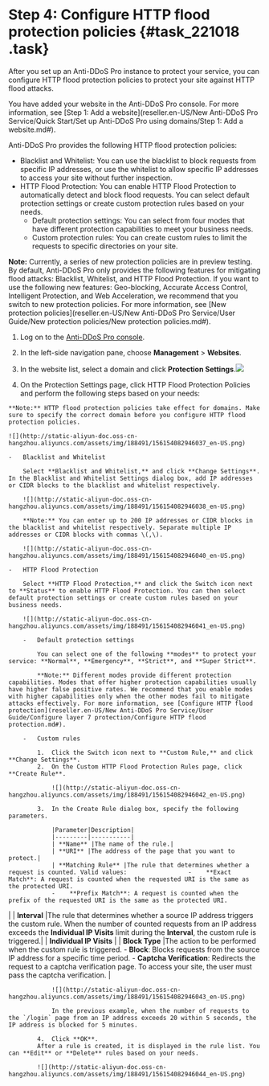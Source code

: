 # Step 4: Configure HTTP flood protection policies {#task_221018 .task}

After you set up an Anti-DDoS Pro instance to protect your service, you can configure HTTP flood protection policies to protect your site against HTTP flood attacks.

You have added your website in the Anti-DDoS Pro console. For more information, see [Step 1: Add a website](reseller.en-US/New Anti-DDoS Pro Service/Quick Start/Set up Anti-DDoS Pro using domains/Step 1: Add a website.md#).

Anti-DDoS Pro provides the following HTTP flood protection policies:

-   Blacklist and Whitelist: You can use the blacklist to block requests from specific IP addresses, or use the whitelist to allow specific IP addresses to access your site without further inspection.
-   HTTP Flood Protection: You can enable HTTP Flood Protection to automatically detect and block flood requests. You can select default protection settings or create custom protection rules based on your needs.
    -   Default protection settings: You can select from four modes that have different protection capabilities to meet your business needs.
    -   Custom protection rules: You can create custom rules to limit the requests to specific directories on your site.

**Note:** Currently, a series of new protection policies are in preview testing. By default, Anti-DDoS Pro only provides the following features for mitigating flood attacks: Blacklist, Whitelist, and HTTP Flood Protection. If you want to use the following new features: Geo-blocking, Accurate Access Control, Intelligent Protection, and Web Acceleration, we recommend that you switch to new protection policies. For more information, see [New protection policies](reseller.en-US/New Anti-DDoS Pro Service/User Guide/New protection policies/New protection policies.md#).

1.   Log on to the [Anti-DDoS Pro console](https://partners-yundunnext.console.aliyun.com/?p=ddoscoo#/domain). 
2.   In the left-side navigation pane, choose **Management** \> **Websites**. 
3.   In the website list, select a domain and click **Protection Settings**.![](http://static-aliyun-doc.oss-cn-hangzhou.aliyuncs.com/assets/img/188492/156154082845987_en-US.png)

  
4.   On the Protection Settings page, click HTTP Flood Protection Policies and perform the following steps based on your needs: 

    **Note:** HTTP flood protection policies take effect for domains. Make sure to specify the correct domain before you configure HTTP flood protection policies.

    ![](http://static-aliyun-doc.oss-cn-hangzhou.aliyuncs.com/assets/img/188491/156154082946037_en-US.png)

    -   Blacklist and Whitelist

        Select **Blacklist and Whitelist,** and click **Change Settings**. In the Blacklist and Whitelist Settings dialog box, add IP addresses or CIDR blocks to the blacklist and whitelist respectively.

        ![](http://static-aliyun-doc.oss-cn-hangzhou.aliyuncs.com/assets/img/188491/156154082946038_en-US.png)

        **Note:** You can enter up to 200 IP addresses or CIDR blocks in the blacklist and whitelist respectively. Separate multiple IP addresses or CIDR blocks with commas \(,\).

        ![](http://static-aliyun-doc.oss-cn-hangzhou.aliyuncs.com/assets/img/188491/156154082946040_en-US.png)

    -   HTTP Flood Protection

        Select **HTTP Flood Protection,** and click the Switch icon next to **Status** to enable HTTP Flood Protection. You can then select default protection settings or create custom rules based on your business needs.

        ![](http://static-aliyun-doc.oss-cn-hangzhou.aliyuncs.com/assets/img/188491/156154082946041_en-US.png)

        -   Default protection settings

            You can select one of the following **modes** to protect your service: **Normal**, **Emergency**, **Strict**, and **Super Strict**.

            **Note:** Different modes provide different protection capabilities. Modes that offer higher protection capabilities usually have higher false positive rates. We recommend that you enable modes with higher capabilities only when the other modes fail to mitigate attacks effectively. For more information, see [Configure HTTP flood protection](reseller.en-US/New Anti-DDoS Pro Service/User Guide/Configure layer 7 protection/Configure HTTP flood protection.md#).

        -   Custom rules

            1.  Click the Switch icon next to **Custom Rule,** and click **Change Settings**.
            2.  On the Custom HTTP Flood Protection Rules page, click **Create Rule**.

                ![](http://static-aliyun-doc.oss-cn-hangzhou.aliyuncs.com/assets/img/188491/156154082946042_en-US.png)

            3.  In the Create Rule dialog box, specify the following parameters.

                |Parameter|Description|
                |---------|-----------|
                | **Name** |The name of the rule.|
                | **URI** |The address of the page that you want to protect.|
                | **Matching Rule** |The rule that determines whether a request is counted. Valid values:                 -    **Exact Match**: A request is counted when the requested URI is the same as the protected URI.
                -    **Prefix Match**: A request is counted when the prefix of the requested URI is the same as the protected URI.
 |
                | **Interval** |The rule that determines whether a source IP address triggers the custom rule. When the number of counted requests from an IP address exceeds the **Individual IP Visits** limit during the **Interval**, the custom rule is triggered.|
                | **Individual IP Visits** |
                | **Block Type** |The action to be performed when the custom rule is triggered.                 -    **Block**: Blocks requests from the source IP address for a specific time period.
                -    **Captcha Verification**: Redirects the request to a captcha verification page. To access your site, the user must pass the captcha verification.
 |

                ![](http://static-aliyun-doc.oss-cn-hangzhou.aliyuncs.com/assets/img/188491/156154082946043_en-US.png)

                In the previous example, when the number of requests to the `/login` page from an IP address exceeds 20 within 5 seconds, the IP address is blocked for 5 minutes.

            4.  Click **OK**.
            After a rule is created, it is displayed in the rule list. You can **Edit** or **Delete** rules based on your needs.

            ![](http://static-aliyun-doc.oss-cn-hangzhou.aliyuncs.com/assets/img/188491/156154082946044_en-US.png)


